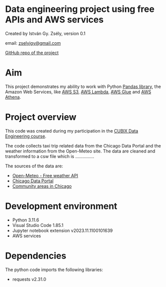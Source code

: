 # Data engineering project using free APIs and AWS services
Created by István Gy. Zsély, version 0.1

email: [zselyigy@gmail.com](email:zselyigy@gmail.com)

[GitHub repo of the project](https://github.com/zselyigy/https---github.com-zselyigy-cubix_data_engineer_aws)

# Aim
This project demonstrates my ability to work with Python [Pandas library](https://pandas.pydata.org/), the Amazon Web Services, like [AWS S3](https://aws.amazon.com/pm/serv-s3/), [AWS Lambda](https://aws.amazon.com/lambda/), [AWS Glue](https://aws.amazon.com/glue/) and [AWS Athena](https://aws.amazon.com/athena/).

# Project overview
This code was created during my participation in the [CUBIX Data Engineering course](https://courses.cubixedu.com/kepzes/data-engineer-23q4).

The code collects taxi trip related data from the Chicago Data Portal and the weather information from the Open-Meteo site. The data are cleaned and transformed to a csw file which is ...............

The sources of the data are:
- [Open-Meteo - Free weather API](https://open-meteo.com/)
- [Chicago Data Portal](https://data.cityofchicago.org/)
- [Community areas in Chicago](https://en.wikipedia.org/wiki/Community_areas_in_Chicago)


# Development environment
- Python 3.11.6
- Visual Studio Code 1.85.1
- Jupyter notebook extension v2023.11.1100101639
- AWS services

# Dependencies
The python code imports the following libraries:
- requests v2.31.0
